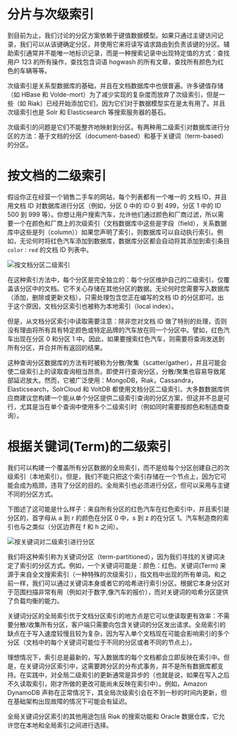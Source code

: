 # 分片与次级索引

到目前为止，我们讨论的分区方案依赖于键值数据模型。如果只通过主键访问记录，我们可以从该键确定分区，并使用它来将读写请求路由到负责该键的分区。辅助索引通常并不能唯一地标识记录，而是一种搜索记录中出现特定值的方式：查找用户 123 的所有操作，查找包含词语 hogwash 的所有文章，查找所有颜色为红色的车辆等等。

次级索引是关系型数据库的基础，并且在文档数据库中也很普遍。许多键值存储（如 HBase 和 Volde-mort）为了减少实现的复杂度而放弃了次级索引，但是一些（如 Riak）已经开始添加它们，因为它们对于数据模型实在是太有用了。并且次级索引也是 Solr 和 Elasticsearch 等搜索服务器的基石。

次级索引的问题是它们不能整齐地映射到分区。有两种用二级索引对数据库进行分区的方法：基于文档的分区（document-based）和基于关键词（term-based）的分区。

# 按文档的二级索引

假设你正在经营一个销售二手车的网站，每个列表都有一个唯一的 文档 ID，并且用文档 ID 对数据库进行分区（例如，分区 0 中的 ID 0 到 499，分区 1 中的 ID 500 到 999 等）。你想让用户搜索汽车，允许他们通过颜色和厂商过滤，所以需要一个在颜色和厂商上的次级索引（文档数据库中这些是字段（field），关系数据库中这些是列（column））如果您声明了索引，则数据库可以自动执行索引。例如，无论何时将红色汽车添加到数据库，数据库分区都会自动将其添加到索引条目 `color：red` 的文档 ID 列表中。

![按文档分区二级索引](https://s2.ax1x.com/2020/02/09/1hQJMt.md.png)

在这种索引方法中，每个分区是完全独立的：每个分区维护自己的二级索引，仅覆盖该分区中的文档。它不关心存储在其他分区的数据。无论何时您需要写入数据库（添加，删除或更新文档），只需处理包含您正在编写的文档 ID 的分区即可。出于这个原因，文档分区索引也被称为本地索引（local index）。

但是，从文档分区索引中读取需要注意：除非您对文档 ID 做了特别的处理，否则没有理由将所有具有特定颜色或特定品牌的汽车放在同一个分区中。譬如，红色汽车出现在分区 0 和分区 1 中。因此，如果要搜索红色汽车，则需要将查询发送到所有分区，并合并所有返回的结果。

这种查询分区数据库的方法有时被称为分散/聚集（scatter/gather），并且可能会使二级索引上的读取查询相当昂贵。即使并行查询分区，分散/聚集也容易导致尾部延迟放大。然而，它被广泛使用：MongoDB，Riak，Cassandra，Elasticsearch，SolrCloud 和 VoltDB 都使用文档分区二级索引。大多数数据库供应商建议您构建一个能从单个分区提供二级索引查询的分区方案，但这并不总是可行，尤其是当在单个查询中使用多个二级索引时（例如同时需要按颜色和制造商查询）。

# 根据关键词(Term)的二级索引

我们可以构建一个覆盖所有分区数据的全局索引，而不是给每个分区创建自己的次级索引（本地索引）。但是，我们不能只把这个索引存储在一个节点上，因为它可能会成为瓶颈，违背了分区的目的。全局索引也必须进行分区，但可以采用与主键不同的分区方式。

下图述了这可能是什么样子：来自所有分区的红色汽车在红色索引中，并且索引是分区的，首字母从 a 到 r 的颜色在分区 0 中，s 到 z 的在分区 1。汽车制造商的索引也与之类似（分区边界在 f 和 h 之间）。

![按关键词对二级索引进行分区](https://s2.ax1x.com/2020/02/09/1hQTQ1.md.png)

我们将这种索引称为关键词分区（term-partitioned），因为我们寻找的关键词决定了索引的分区方式。例如，一个关键词可能是：颜色：红色。关键词(Term) 来源于来自全文搜索索引（一种特殊的次级索引），指文档中出现的所有单词。和之前一样，我们可以通过关键词本身或者它的哈希进行索引分区。根据它本身分区对于范围扫描非常有用（例如对于数字,像汽车的报价），而对关键词的哈希分区提供了负载均衡的能力。

关键词分区的全局索引优于文档分区索引的地方点是它可以使读取更有效率：不需要分散/收集所有分区，客户端只需要向包含关键词的分区发出请求。全局索引的缺点在于写入速度较慢且较为复杂，因为写入单个文档现在可能会影响索引的多个分区（文档中的每个关键词可能位于不同的分区或者不同的节点上）。

理想情况下，索引总是最新的，写入数据库的每个文档都会立即反映在索引中。但是，在关键词分区索引中，这需要跨分区的分布式事务，并不是所有数据库都支持。在实践中，对全局二级索引的更新通常是异步的（也就是说，如果在写入之后不久读取索引，刚才所做的更改可能尚未反映在索引中）。例如，Amazon DynamoDB 声称在正常情况下，其全局次级索引会在不到一秒的时间内更新，但在基础架构出现故障的情况下可能会有延迟。

全局关键词分区索引的其他用途包括 Riak 的搜索功能和 Oracle 数据仓库，它允许您在本地和全局索引之间进行选择。

